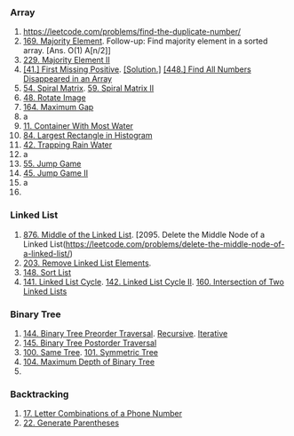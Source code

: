 ### Array
1. https://leetcode.com/problems/find-the-duplicate-number/
2. [169. Majority Element](https://leetcode.com/problems/majority-element/). Follow-up: Find majority element in a sorted array. [Ans. O(1) A[n/2]]
3. [229. Majority Element II](https://leetcode.com/problems/majority-element-ii/)
4. [[41.] First Missing Positive](https://leetcode.com/problems/first-missing-positive/). [[Solution.]](https://leetcode.com/submissions/detail/644511007/) [[448.] Find All Numbers Disappeared in an Array](https://leetcode.com/problems/find-all-numbers-disappeared-in-an-array/)
5. [54. Spiral Matrix](https://leetcode.com/problems/spiral-matrix). [59. Spiral Matrix II](https://leetcode.com/problems/spiral-matrix-ii/)
6. [48. Rotate Image](https://leetcode.com/problems/rotate-image/)
7. [164. Maximum Gap](https://leetcode.com/problems/maximum-gap/)
8. a
9. [11. Container With Most Water](https://leetcode.com/problems/container-with-most-water/)
10. [84. Largest Rectangle in Histogram](https://leetcode.com/problems/largest-rectangle-in-histogram/)
11. [42. Trapping Rain Water](https://leetcode.com/problems/trapping-rain-water/)
12. a
13. [55. Jump Game](https://leetcode.com/problems/jump-game)
14. [45. Jump Game II](https://leetcode.com/problems/jump-game-ii/)
15. a
16. [](https://leetcode.com/problems/remove-covered-intervals/)


### Linked List
1. [876. Middle of the Linked List](https://leetcode.com/problems/middle-of-the-linked-list/). [2095. Delete the Middle Node of a Linked List(https://leetcode.com/problems/delete-the-middle-node-of-a-linked-list/)
2. [203. Remove Linked List Elements](https://leetcode.com/problems/remove-linked-list-elements/).
3. [148. Sort List](https://leetcode.com/problems/sort-list/)
4. [141. Linked List Cycle](https://leetcode.com/problems/linked-list-cycle/). [142. Linked List Cycle II](https://leetcode.com/problems/linked-list-cycle-ii/). [160. Intersection of Two Linked Lists](https://leetcode.com/problems/intersection-of-two-linked-lists/)

### Binary Tree
1. [144. Binary Tree Preorder Traversal](https://leetcode.com/problems/binary-tree-preorder-traversal/). [Recursive](https://leetcode.com/submissions/detail/649987320/). [Iterative](https://leetcode.com/submissions/detail/650000642/)
2. [145. Binary Tree Postorder Traversal](https://leetcode.com/problems/binary-tree-postorder-traversal)
3. [100. Same Tree](https://leetcode.com/problems/same-tree). [101. Symmetric Tree](https://leetcode.com/problems/symmetric-tree)
4. [104. Maximum Depth of Binary Tree](https://leetcode.com/problems/maximum-depth-of-binary-tree/)
5. 
### Backtracking
1. [17. Letter Combinations of a Phone Number](https://leetcode.com/problems/letter-combinations-of-a-phone-number/)
2. [22. Generate Parentheses](https://leetcode.com/problems/generate-parentheses/)
